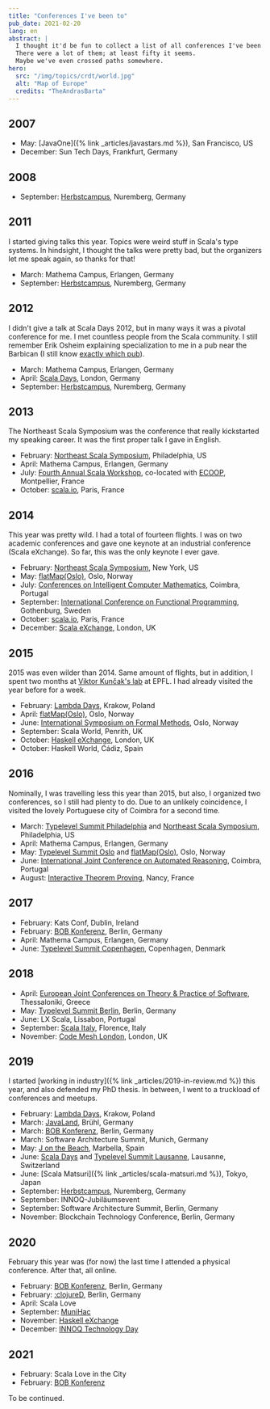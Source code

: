 ```yaml
---
title: "Conferences I've been to"
pub_date: 2021-02-20
lang: en
abstract: |
  I thought it'd be fun to collect a list of all conferences I've been to.
  There were a lot of them; at least fifty it seems.
  Maybe we've even crossed paths somewhere.
hero:
  src: "/img/topics/crdt/world.jpg"
  alt: "Map of Europe"
  credits: "TheAndrasBarta"
---
```


## 2007

* May: [JavaOne]({% link _articles/javastars.md %}), San Francisco, US
* December: Sun Tech Days, Frankfurt, Germany

## 2008

* September: [Herbstcampus](https://www.herbstcampus.de/hc08/), Nuremberg, Germany

## 2011

I started giving talks this year.
Topics were weird stuff in Scala's type systems.
In hindsight, I thought the talks were pretty bad, but the organizers let me speak again, so thanks for that!

* March: Mathema Campus, Erlangen, Germany
* September: [Herbstcampus](https://www.herbstcampus.de/hc11/), Nuremberg, Germany

## 2012

I didn't give a talk at Scala Days 2012, but in many ways it was a pivotal conference for me.
I met countless people from the Scala community.
I still remember Erik Osheim explaining specialization to me in a pub near the Barbican (I still know [exactly which pub](https://www.theshakespearebarbican.co.uk/)).

* March: Mathema Campus, Erlangen, Germany
* April: [Scala Days](https://skillsmatter.com/conferences/1140-scala-days-2012), London, Germany
* September: [Herbstcampus](https://www.herbstcampus.de/hc12/), Nuremberg, Germany

## 2013

The Northeast Scala Symposium was the conference that really kickstarted my speaking career.
It was the first proper talk I gave in English.

* February: [Northeast Scala Symposium](https://nescala.io/2013/), Philadelphia, US
* April: Mathema Campus, Erlangen, Germany
* July: [Fourth Annual Scala Workshop](http://lampwww.epfl.ch/~hmiller/scala2013/), co-located with [ECOOP](https://www.lirmm.fr/ecoop13/), Montpellier, France
* October: [scala.io](https://scala.io/2013/), Paris, France

## 2014

This year was pretty wild.
I had a total of fourteen flights.
I was on two academic conferences and gave one keynote at an industrial conference (Scala eXchange).
So far, this was the only keynote I ever gave.

* February: [Northeast Scala Symposium](https://nescala.io/2014/), New York, US
* May: [flatMap(Oslo)](http://2014.flatmap.no/), Oslo, Norway
* July: [Conferences on Intelligent Computer Mathematics](https://cicm-conference.org/2014/cicm.php), Coimbra, Portugal
* September: [International Conference on Functional Programming](http://icfpconference.org/icfp2014/), Gothenburg, Sweden
* October: [scala.io](https://scala.io/2014/), Paris, France
* December: [Scala eXchange](https://skillsmatter.com/conferences/1948-scala-exchange-2014), London, UK

## 2015

2015 was even wilder than 2014.
Same amount of flights, but in addition, I spent two months at [Viktor Kunčak's lab](https://lara.epfl.ch/) at EPFL.
I had already visited the year before for a week.

* February: [Lambda Days](https://www.lambdadays.org/lambdadays2015), Krakow, Poland
* April: [flatMap(Oslo)](http://2015.flatmap.no/), Oslo, Norway
* June: [International Symposium on Formal Methods](http://fm2015.ifi.uio.no/), Oslo, Norway
* September: Scala World, Penrith, UK
* October: [Haskell eXchange](https://skillsmatter.com/conferences/7069-haskell-exchange-2015), London, UK
* October: Haskell World, Cádiz, Spain

## 2016

Nominally, I was travelling less this year than 2015, but also, I organized two conferences, so I still had plenty to do.
Due to an unlikely coincidence, I visited the lovely Portuguese city of Coimbra for a second time.

* March: [Typelevel Summit Philadelphia](https://typelevel.org/event/2016-03-summit-philadelphia/) and [Northeast Scala Symposium](https://nescala.io/2016/), Philadelphia, US
* April: Mathema Campus, Erlangen, Germany
* May: [Typelevel Summit Oslo](https://typelevel.org/event/2016-05-summit-oslo/) and [flatMap(Oslo)](http://2016.flatmap.no/), Oslo, Norway
* June: [International Joint Conference on Automated Reasoning](https://www.uc.pt/en/congressos/ijcar2016), Coimbra, Portugal
* August: [Interactive Theorem Proving](https://itp2016.inria.fr/), Nancy, France

## 2017

* February: Kats Conf, Dublin, Ireland
* February: [BOB Konferenz](https://bobkonf.de/2017/), Berlin, Germany
* April: Mathema Campus, Erlangen, Germany
* June: [Typelevel Summit Copenhagen](https://typelevel.org/event/2017-06-summit-copenhagen/), Copenhagen, Denmark

## 2018

* April: [European Joint Conferences on Theory & Practice of Software](https://etaps.org/2018/), Thessaloniki, Greece
* May: [Typelevel Summit Berlin](https://typelevel.org/event/2018-05-summit-berlin/), Berlin, Germany
* June: LX Scala, Lissabon, Portugal
* September: [Scala Italy](http://2018.scala-italy.it/), Florence, Italy
* November: [Code Mesh London](https://codesync.global/conferences/code-mesh-2018/), London, UK

## 2019

I started [working in industry]({% link _articles/2019-in-review.md %}) this year, and also defended my PhD thesis.
In between, I went to a truckload of conferences and meetups.

* February: [Lambda Days](https://www.lambdadays.org/lambdadays2019), Krakow, Poland
* March: [JavaLand](https://www.javaland.eu/de/javaland-2019/), Brühl, Germany
* March: [BOB Konferenz](https://bobkonf.de/2019/), Berlin, Germany
* March: Software Architecture Summit, Munich, Germany
* May: [J on the Beach](https://2019.jonthebeach.com/), Marbella, Spain
* June: [Scala Days](https://www.innoq.com/de/blog/scala-days-2019-lausanne/) and [Typelevel Summit Lausanne](https://typelevel.org/event/2019-06-summit-lausanne/), Lausanne, Switzerland
* June: [Scala Matsuri]({% link _articles/scala-matsuri.md %}), Tokyo, Japan
* September: [Herbstcampus](https://www.herbstcampus.de/2019/), Nuremberg, Germany
* September: INNOQ-Jubiläumsevent
* September: Software Architecture Summit, Berlin, Germany
* November: Blockchain Technology Conference, Berlin, Germany

## 2020

February this year was (for now) the last time I attended a physical conference.
After that, all online.

* February: [BOB Konferenz](https://bobkonf.de/2020/), Berlin, Germany
* February: [:clojureD](https://clojured.de/archiv/schedule-2020/), Berlin, Germany
* April: Scala Love
* September: [MuniHac](https://munihac.de/2020.html)
* November: [Haskell eXchange](https://skillsmatter.com/conferences/13135-haskell-exchange-2020)
* December: [INNOQ Technology Day](https://technologyday.innoq.com/)

## 2021

* February: Scala Love in the City
* February: [BOB Konferenz](https://bobkonf.de/2021/)

To be continued.
